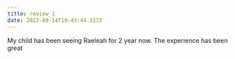 ```yaml
---
title: review 1
date: 2022-09-14T19:43:44.517Z
---
```

My child has been seeing Raeleah for 2 year now. The experience has been great